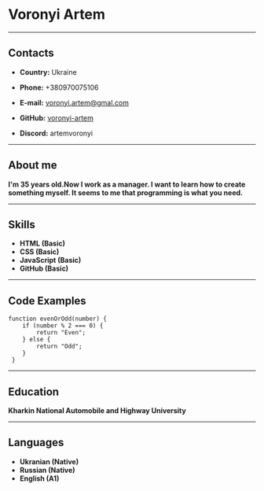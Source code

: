 # Voronyi Artem
***************
## Contacts

* **Country:** Ukraine

* **Phone:** +380970075106

* **E-mail:** voronyi.artem@gmal.com

* **GitHub:** [voronyi-artem](https://github.com/voronyi-artem)

* **Discord:** artemvoronyi

***************

## About me
**I'm 35 years old.Now I work as a manager. I want to learn how to create something myself. It seems to me that programming is what you need.**

***************

## Skills
 * **HTML (Basic)**
 * **CSS (Basic)**
 * **JavaScript (Basic)**
 * **GitHub (Basic)**

***************

## Code Examples
 ``` 
 function evenOrOdd(number) {
     if (number % 2 === 0) {
         return "Even";
     } else {
         return "Odd";
     }
  } 
```
***************
## Education
  **Kharkin National Automobile and Highway University**
  
***************
## Languages
  * **Ukranian (Native)**
  * **Russian (Native)**
  * **English (A1)**

